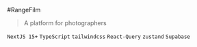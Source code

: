 #RangeFilm

> A platform for photographers

`NextJS 15+` `TypeScript` `tailwindcss` `React-Query` `zustand` `Supabase`
